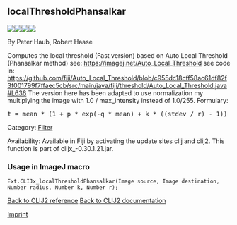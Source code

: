 ## localThresholdPhansalkar
<img src="images/mini_empty_logo.png"/><img src="images/mini_empty_logo.png"/><img src="images/mini_clijx_logo.png"/><img src="images/mini_empty_logo.png"/>

By Peter Haub, Robert Haase

Computes the local threshold (Fast version) based on 
 Auto Local Threshold (Phansalkar method) see: https://imagej.net/Auto_Local_Threshold 
 see code in: 
 https://github.com/fiji/Auto_Local_Threshold/blob/c955dc18cff58ac61df82f3f001799f7ffaec5cb/src/main/java/fiji/threshold/Auto_Local_Threshold.java#L636 
 The version here has been adapted to use normalization my multiplying the image with 1.0 / max_intensity instead of 1.0/255. 
 Formulary: 
<pre>t = mean * (1 + p * exp(-q * mean) + k * ((stdev / r) - 1))</pre>

Category: [Filter](https://clij.github.io/clij2-docs/reference__filter)

Availability: Available in Fiji by activating the update sites clij and clij2.
This function is part of clijx_-0.30.1.21.jar.

### Usage in ImageJ macro
```
Ext.CLIJx_localThresholdPhansalkar(Image source, Image destination, Number radius, Number k, Number r);
```


[Back to CLIJ2 reference](https://clij.github.io/clij2-docs/reference)
[Back to CLIJ2 documentation](https://clij.github.io/clij2-docs)

[Imprint](https://clij.github.io/imprint)
